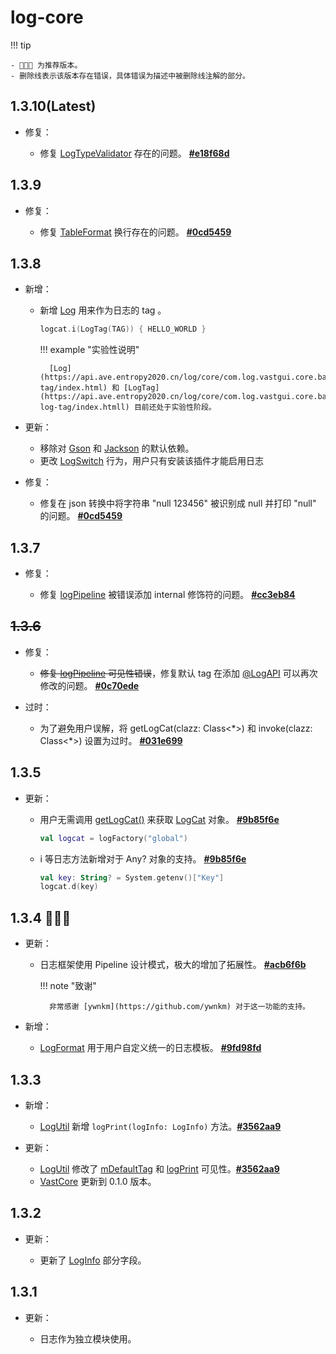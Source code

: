 # log-core

!!! tip 

    - 🥳🥳🥳 为推荐版本。
    - 删除线表示该版本存在错误，具体错误为描述中被删除线注解的部分。

## 1.3.10(Latest)

- 修复：

    - 修复 [LogTypeValidator](https://api.ave.entropy2020.cn/log/core/com.log.vastgui.core.plugin/-log-type-validator/index.html?query=class%20LogTypeValidator) 存在的问题。 [**#e18f68d**](https://github.com/SakurajimaMaii/Android-Vast-Extension/commit/e18f68d8c6f1457e50a62b2473ef0d1b1766e22c)

## 1.3.9

- 修复：

    - 修复 [TableFormat](https://api.ave.entropy2020.cn/log/core/com.log.vastgui.core.format/-table-format/index.html?query=class%20TableFormat(val%20mMaxSingleLogLength:%20Int,%20val%20mMaxPrintTimes:%20Int,%20val%20mHeader:%20TableFormat.LogHeader)%20:%20LogFormat) 换行存在的问题。 [**#0cd5459**](https://github.com/SakurajimaMaii/Android-Vast-Extension/commit/0cd54593e5416a32ad3fa506725ebdcc8988c113)

## 1.3.8

- 新增：

    - 新增 [Log](https://api.ave.entropy2020.cn/log/core/com.log.vastgui.core.base/-tag/index.html) 用来作为日志的 tag 。

        ```kotlin
        logcat.i(LogTag(TAG)) { HELLO_WORLD }
        ```

        !!! example "实验性说明"

            [Log](https://api.ave.entropy2020.cn/log/core/com.log.vastgui.core.base/-tag/index.html) 和 [LogTag](https://api.ave.entropy2020.cn/log/core/com.log.vastgui.core.base/-log-tag/index.htmll) 目前还处于实验性阶段。

- 更新：

    - 移除对 [Gson](https://github.com/google/gson) 和 [Jackson](https://github.com/FasterXML/jackson-databind) 的默认依赖。
    - 更改 [LogSwitch](https://api.ave.entropy2020.cn/log/core/com.log.vastgui.core.plugin/-log-switch/index.html?query=class%20LogSwitch(val%20open:%20Boolean)) 行为，用户只有安装该插件才能启用日志

- 修复：

    - 修复在 json 转换中将字符串 "null 123456" 被识别成 null 并打印 "null" 的问题。 [**#0cd5459**](https://github.com/SakurajimaMaii/Android-Vast-Extension/commit/0cd54593e5416a32ad3fa506725ebdcc8988c113)

## 1.3.7

- 修复：

    - 修复 [logPipeline](https://api.ave.entropy2020.cn/log/core/com.log.vastgui.core/-log-cat/log-pipeline.html) 被错误添加 internal 修饰符的问题。 [**#cc3eb84**](https://github.com/SakurajimaMaii/Android-Vast-Extension/commit/cc3eb844ba2a8166de5bf14894acaece2e4dafb4)

## ~~1.3.6~~

- 修复：

    - ~~修复 [logPipeline](https://api.ave.entropy2020.cn/log/core/com.log.vastgui.core/-log-cat/log-pipeline.html) 可见性错误~~，修复默认 tag 在添加 [@LogAPI](https://api.ave.entropy2020.cn/log/core/com.log.vastgui.core.annotation/-log-api/index.html?query=internal%20annotation%20class%20LogApi) 可以再次修改的问题。 [**#0c70ede**](https://github.com/SakurajimaMaii/Android-Vast-Extension/commit/0c70ede2b9a4d1c8de7d20e720316470cb716438)

- 过时：

    - 为了避免用户误解，将 getLogCat(clazz: Class<\*>) 和 invoke(clazz: Class<\*>) 设置为过时。 [**#031e699**](https://github.com/SakurajimaMaii/Android-Vast-Extension/commit/031e69950e759e6b786282e7f2c8448a3fc7805a)

## 1.3.5

- 更新：

    - 用户无需调用 [getLogCat()](https://api.ave.entropy2020.cn/log/core/com.log.vastgui.core/-log-factory/get-log-cat.html) 来获取 [LogCat](https://api.ave.entropy2020.cn/log/core/com.log.vastgui.core/-log-cat/index.html) 对象。 [**#9b85f6e**](https://github.com/SakurajimaMaii/Android-Vast-Extension/commit/9b85f6e6b302f5bf1c36d02a57b3d09453ed2001)
        
        ```kotlin
        val logcat = logFactory("global")
        ```

    - i 等日志方法新增对于 Any? 对象的支持。 [**#9b85f6e**](https://github.com/SakurajimaMaii/Android-Vast-Extension/commit/9b85f6e6b302f5bf1c36d02a57b3d09453ed2001)

        ```kotlin
        val key: String? = System.getenv()["Key"]
        logcat.d(key)
        ```

## 1.3.4 🥳🥳🥳

- 更新：

    - 日志框架使用 Pipeline 设计模式，极大的增加了拓展性。 [**#acb6f6b**](https://github.com/SakurajimaMaii/Android-Vast-Extension/commit/acb6f6b14e39e8687b473a5e1943a993fda82581)
        
        !!! note "致谢"
        
            非常感谢 [ywnkm](https://github.com/ywnkm) 对于这一功能的支持。

- 新增：

    - [LogFormat](https://api.ave.entropy2020.cn/log/core/com.log.vastgui.core.base/-log-format/index.html) 用于用户自定义统一的日志模板。 [**#9fd98fd**](https://github.com/SakurajimaMaii/Android-Vast-Extension/commit/9fd98fdee337e7b3511ede27b7ac483a87423ccc)

## 1.3.3

- 新增：

    - [LogUtil](https://api.ave.entropy2020.cn/log/core/com.log.vastgui.core/-log-util/index.html?query=class%20LogUtil) 新增 `logPrint(logInfo: LogInfo)` 方法。[**#3562aa9**](https://github.com/SakurajimaMaii/Android-Vast-Extension/commit/3562aa925b940c147fbca7e70837c9a091eb1793)

- 更新：

    - [LogUtil](https://api.ave.entropy2020.cn/log/core/com.log.vastgui.core/-log-util/index.html?query=class%20LogUtil) 修改了 [mDefaultTag](https://api.ave.entropy2020.cn/log/core/com.log.vastgui.core/-log-util/m-default-tag.html) 和 [logPrint](https://api.ave.entropy2020.cn/log/core/com.log.vastgui.core/-log-util/log-print.html) 可见性。[**#3562aa9**](https://github.com/SakurajimaMaii/Android-Vast-Extension/commit/3562aa925b940c147fbca7e70837c9a091eb1793)
    - [VastCore](https://central.sonatype.com/artifact/io.github.sakurajimamaii/VastCore/overview) 更新到 0.1.0 版本。

## 1.3.2

- 更新：

    - 更新了 [LogInfo](https://api.ave.entropy2020.cn/log/core/com.log.vastgui.core.base/-log-info/index.html?query=data%20class%20LogInfo%C2%A0constructor(val%20mCurrentThread:%20Thread,%20val%20mLevel:%20LogLevel,%20val%20mTag:%20String,%20val%20mTime:%20Long,%20val%20mContent:%20String,%20val%20mType:%20Int,%20val%20mThrowable:%20Throwable?%20=%20null)) 部分字段。

## 1.3.1

- 更新：

    - 日志作为独立模块使用。

